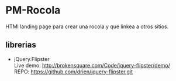 # PM-Rocola

HTMl landing page para crear una rocola y que linkea a otros sitios.

## librerias
* jQuery.Flipster  
Live demo: http://brokensquare.com/Code/jquery-flipster/demo/  
REPO: https://github.com/drien/jquery-flipster.git